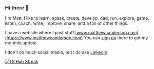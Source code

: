 ### Hi there 👋

I'm Matt. I like to learn, speak, create, develop, dad, run, explore, game, listen, coach, write, improve, share, and a ton of other things.

I have a website where I post stuff [www.matthewcanderson.com](https://www.matthewcanderson.com) You can [sign up](https://www.matthewcanderson.com/?from=@#/portal/signup) there to get my monthly update.

I don't do much social media, but I do use [LinkedIn](https://www.linkedin.com/in/matthewcanderson)

[![GitHub Streak](http://github-readme-streak-stats.herokuapp.com?user=mathyousee&hide_current_streak=true&hide_longest_streak=true)](https://git.io/streak-stats)

<!--
**mathyousee/mathyousee** is a ✨ _special_ ✨ repository because its `README.md` (this file) appears on your GitHub profile.

Here are some ideas to get you started:

- 🔭 I’m currently working on ...
- 🌱 I’m currently learning ...
- 👯 I’m looking to collaborate on ...
- 🤔 I’m looking for help with ...
- 💬 Ask me about ...
- 📫 How to reach me: ...
- 😄 Pronouns: ...
- ⚡ Fun fact: ...
-->
